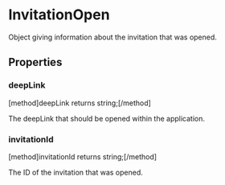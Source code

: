 # InvitationOpen

Object giving information about the invitation that was opened.

## Properties

### deepLink
[method]deepLink returns string;[/method]

The deepLink that should be opened within the application.

### invitationId
[method]invitationId returns string;[/method]

The ID of the invitation that was opened.
